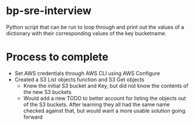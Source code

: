 # bp-sre-interview

Python script that can be run to loop through and print out the values of a dictionary with their corresponding values of the key bucketname.

# Process to complete

* Set AWS credentials through AWS CLI using AWS Configure
* Created a S3 List objects function and S3 Get objects
    * Knew the initial S3 bucket and Key, but did not know the contents of the new S3 buckets
    * Would add a new TODO to better account for listing the objects out of the S3 buckets. After learning they all had the same name checked against that, but would want a more usable solution going forward